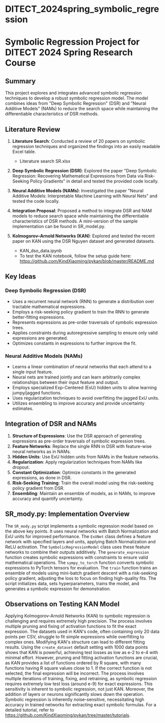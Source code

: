 # DITECT_2024spring_symbolic_regression

# Symbolic Regression Project for DITECT 2024 Spring Research Course

## Summary
This project explores and integrates advanced symbolic regression techniques to develop a robust symbolic regression model. The model combines ideas from "Deep Symbolic Regression" (DSR) and "Neural Additive Models" (NAMs) to reduce the search space while maintaining the differentiable characteristics of DSR methods.

## Literature Review
1. **Literature Search**: Conducted a review of 20 papers on symbolic regression techniques and organized the findings into an easily readable Excel table.
   - Literature search SR.xlsx

2. **Deep Symbolic Regression (DSR)**: Explored the paper "Deep Symbolic Regression: Recovering Mathematical Expressions from Data via Risk-Seeking Policy Gradients" in detail and tested the provided code locally.

3. **Neural Additive Models (NAMs)**: Investigated the paper "Neural Additive Models: Interpretable Machine Learning with Neural Nets" and tested the code locally.

4. **Integration Proposal**: Proposed a method to integrate DSR and NAM models to reduce search space while maintaining the differentiable characteristics of DSR methods. A mini-version of the sample implementation can be found in SR_model.py.

5. **Kolmogorov–Arnold Networks (KAN)**: Explored and tested the recent paper on KAN using the DSR Nguyen dataset and generated datasets.
   - KAN_dso_data.ipynb
   - To test the KAN notebook, follow the setup guide here: https://github.com/KindXiaoming/pykan/blob/master/README.md

## Key Ideas
### Deep Symbolic Regression (DSR)
- Uses a recurrent neural network (RNN) to generate a distribution over tractable mathematical expressions.
- Employs a risk-seeking policy gradient to train the RNN to generate better-fitting expressions.
- Represents expressions as pre-order traversals of symbolic expression trees.
- Applies constraints during autoregressive sampling to ensure only valid expressions are generated.
- Optimizes constants in expressions to further improve the fit.

### Neural Additive Models (NAMs)
- Learns a linear combination of neural networks that each attend to a single input feature.
- Neural nets are trained jointly and can learn arbitrarily complex relationships between their input feature and output.
- Employs specialized Exp-Centered (ExU) hidden units to allow learning jumpy/jagged functions.
- Uses regularization techniques to avoid overfitting the jagged ExU units.
- Utilizes ensembling to improve accuracy and provide uncertainty estimates.

## Integration of DSR and NAMs
1. **Structure of Expressions**: Use the DSR approach of generating expressions as pre-order traversals of symbolic expression trees.
2. **Feature Networks**: Replace the single RNN in DSR with feature-wise neural networks as in NAMs.
3. **Hidden Units**: Use ExU hidden units from NAMs in the feature networks.
4. **Regularization**: Apply regularization techniques from NAMs like dropout.
5. **Constant Optimization**: Optimize constants in the generated expressions, as done in DSR.
6. **Risk-Seeking Training**: Train the overall model using the risk-seeking policy gradient from DSR.
7. **Ensembling**: Maintain an ensemble of models, as in NAMs, to improve accuracy and quantify uncertainty.

## SR_mody.py: Implementation Overview
The `SR_mody.py` script implements a symbolic regression model based on the above key points. It uses neural networks with Batch Normalization and ExU units for improved performance. The `ExUNet` class defines a feature network with specified layers and units, applying Batch Normalization and ReLU activation. The `SymbolicRegressionModel` class uses these feature networks to combine their outputs additively. The `generate_expression` function creates symbolic expressions with constraints to ensure valid mathematical operations. The `sympy_to_torch` function converts symbolic expressions to PyTorch tensors for evaluation. The `train` function trains an ensemble of models using mini-batch gradient descent with a risk-seeking policy gradient, adjusting the loss to focus on finding high-quality fits. The script initializes data, sets hyperparameters, trains the model, and generates a symbolic expression for demonstration.

## Observations on Testing KAN Model
Applying Kolmogorov-Arnold Networks (KAN) to symbolic regression is challenging and requires extremely high precision. The process involves multiple pruning and fixing of activation functions to fit the exact expression. The datasets used in KAN's code, often containing only 20 data points per CSV, struggle to fit simple expressions while overfitting to complex ones. Modifying KAN's structure can lead to different fitting results. Using the `create_dataset` default setting with 1000 data points shows that KAN is powerful, achieving test losses as low as e-2 to e-4 with minimal effort. However, pruning and fitting activation functions are crucial, as KAN provides a list of functions ordered by R square, with many functions having R square values close to 1. If the correct function is not selected, the final expression will be incorrect. The process involves multiple iterations of training, fixing, and retraining, as symbolic regression requires extremely low test loss (around e-9) for exact expressions. This sensitivity is inherent to symbolic regression, not just KAN. Moreover, the addition of layers or neurons significantly slows down the operation. Symbolic regression is inherently noise-sensitive, necessitating high accuracy in trained networks for extracting exact symbolic formulas. For a detailed tutorial, refer to https://github.com/KindXiaoming/pykan/tree/master/tutorials.
